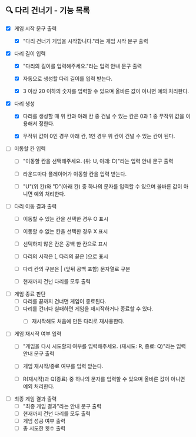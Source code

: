 ## 🔍 다리 건너기 - 기능 목록

- [x] 게임 시작 문구 출력
  - [x] "다리 건너기 게임을 시작합니다."라는 게임 시작 문구 출력


- [x] 다리 길이 입력
  - [x] "다리의 길이를 입력해주세요."라는 입력 안내 문구 출력
  - [x] 자동으로 생성할 다리 길이를 입력 받는다.
  - [x] 3 이상 20 이하의 숫자를 입력할 수 있으며 올바른 값이 아니면 예외 처리한다.


- [x] 다리 생성
  - [x] 다리를 생성할 때 위 칸과 아래 칸 중 건널 수 있는 칸은 0과 1 중 무작위 값을 이용해서 정한다.
  - [x] 무작위 값이 0인 경우 아래 칸, 1인 경우 위 칸이 건널 수 있는 칸이 된다.


- [ ] 이동할 칸 입력
  - [ ] "이동할 칸을 선택해주세요. (위: U, 아래: D)"라는 입력 안내 문구 출력
  - [ ] 라운드마다 플레이어가 이동할 칸을 입력 받는다.
  - [ ] "U"(위 칸)와 "D"(아래 칸) 중 하나의 문자를 입력할 수 있으며 올바른 값이 아니면 예외 처리한다.


- [ ] 다리 이동 결과 출력
  - [ ] 이동할 수 있는 칸을 선택한 경우 O 표시
  - [ ] 이동할 수 없는 칸을 선택한 경우 X 표시
  - [ ] 선택하지 않은 칸은 공백 한 칸으로 표시
  - [ ] 다리의 시작은 [, 다리의 끝은 ]으로 표시
  - [ ] 다리 칸의 구분은 | (앞뒤 공백 포함) 문자열로 구분
  - [ ] 현재까지 건넌 다리를 모두 출력


- [ ] 게임 종료 판단
  - [ ] 다리를 끝까지 건너면 게임이 종료된다.
  - [ ] 다리를 건너다 실패하면 게임을 재시작하거나 종료할 수 있다.
    - [ ] 재시작해도 처음에 만든 다리로 재사용한다.


- [ ] 게임 재시작 여부 입력
  - [ ] "게임을 다시 시도할지 여부를 입력해주세요. (재시도: R, 종료: Q)"라는 입력 안내 문구 출력
  - [ ] 게임 재시작/종료 여부를 입력 받는다.
  - [ ] R(재시작)과 Q(종료) 중 하나의 문자를 입력할 수 있으며 올바른 값이 아니면 예외 처리한다.


- [ ] 최종 게임 결과 출력
  - [ ] "최종 게임 결과"라는 안내 문구 출력
  - [ ] 현재까지 건넌 다리를 모두 출력
  - [ ] 게임 성공 여부 출력
  - [ ] 총 시도한 횟수 출력